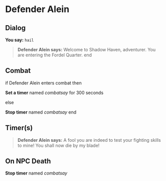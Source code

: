 # Defender Alein


## Dialog

**You say:** `hail`



>**Defender Alein says:** Welcome to Shadow Haven, adventurer. You are entering the Fordel Quarter.
end



## Combat

if Defender Alein enters combat  then


**Set a timer** named *combatsay* for 300 seconds

else


**Stop timer** named *combatsay*
end



## Timer(s)

>**Defender Alein says:** A fool you are indeed to test your fighting skills to mine!  You shall now die by my blade!


## On NPC Death

**Stop timer** named *combatsay*